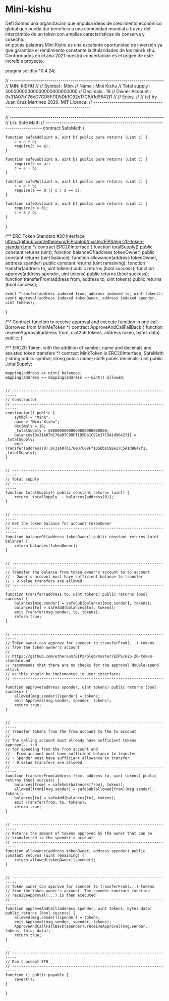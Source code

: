 # Mini-kishu
Defi
Somos una organizacion que impulsa ideas de crecimiento económico global
que pueda dar beneficio a una comunidad mundial a travez del intercambio de un token
con amplias características de conserva y cosecha.  
en pocas palabras Mini Kishu es una excelente oportunidad de inversión ya que garantiza 
el rendimiento constante la titularidades de los mini kishu. 
Conformados en el año 2021 nuestra concertación es el origen de este increíble proyecto. 

pragma solidity ^0.4.24;

// ---------------------------------------------------------------------------- 
// MINI KISHU
//
// Symbol        : Mink
// Name          : Mini Kishu
// Total supply  : 50000000000000000000000000
// Decimals      : 18
// Owner Account : 0x31A07b176eD7C08Ff1D5Db1C92e17C5A1d9642f1
//
// Enjoy.
//
// (c) by Juan Cruz Martinez 2020. MIT Licence.
// ----------------------------------------------------------------------------


// ----------------------------------------------------------------------------
// Lib: Safe Math
// ----------------------------------------------------------------------------
contract SafeMath {

    function safeAdd(uint a, uint b) public pure returns (uint c) {
        c = a + b;
        require(c >= a);
    }

    function safeSub(uint a, uint b) public pure returns (uint c) {
        require(b <= a);
        c = a - b;
    }

    function safeMul(uint a, uint b) public pure returns (uint c) {
        c = a * b;
        require(a == 0 || c / a == b);
    }

    function safeDiv(uint a, uint b) public pure returns (uint c) {
        require(b > 0);
        c = a / b;
    }
}


/**
ERC Token Standard #20 Interface
https://github.com/ethereum/EIPs/blob/master/EIPS/eip-20-token-standard.md
*/
contract ERC20Interface {
    function totalSupply() public constant returns (uint);
    function balanceOf(address tokenOwner) public constant returns (uint balance);
    function allowance(address tokenOwner, address spender) public constant returns (uint remaining);
    function transfer(address to, uint tokens) public returns (bool success);
    function approve(address spender, uint tokens) public returns (bool success);
    function transferFrom(address from, address to, uint tokens) public returns (bool success);

    event Transfer(address indexed from, address indexed to, uint tokens);
    event Approval(address indexed tokenOwner, address indexed spender, uint tokens);
}


/**
Contract function to receive approval and execute function in one call
Borrowed from MiniMeToken
*/
contract ApproveAndCallFallBack {
    function receiveApproval(address from, uint256 tokens, address token, bytes data) public;
}

/**
ERC20 Token, with the addition of symbol, name and decimals and assisted token transfers
*/
contract MinkToken is ERC20Interface, SafeMath {
    string public symbol;
    string public  name;
    uint8 public decimals;
    uint public _totalSupply;

    mapping(address => uint) balances;
    mapping(address => mapping(address => uint)) allowed;


    // ------------------------------------------------------------------------
    // Constructor
    // ------------------------------------------------------------------------
    constructor() public {
        symbol = "Mink";
        name = "Mini Kishu";
        decimals = 18;
        _totalSupply = 50000000000000000000000000;
        balances[0x31A07b176eD7C08Ff1D5Db1C92e17C5A1d9642f1] = _totalSupply;
        emit Transfer(address(0),0x31A07b176eD7C08Ff1D5Db1C92e17C5A1d9642f1, _totalSupply);
    }


    // ------------------------------------------------------------------------
    // Total supply
    // ------------------------------------------------------------------------
    function totalSupply() public constant returns (uint) {
        return _totalSupply  - balances[address(0)];
    }


    // ------------------------------------------------------------------------
    // Get the token balance for account tokenOwner
    // ------------------------------------------------------------------------
    function balanceOf(address tokenOwner) public constant returns (uint balance) {
        return balances[tokenOwner];
    }


    // ------------------------------------------------------------------------
    // Transfer the balance from token owner's account to to account
    // - Owner's account must have sufficient balance to transfer
    // - 0 value transfers are allowed
    // ------------------------------------------------------------------------
    function transfer(address to, uint tokens) public returns (bool success) {
        balances[msg.sender] = safeSub(balances[msg.sender], tokens);
        balances[to] = safeAdd(balances[to], tokens);
        emit Transfer(msg.sender, to, tokens);
        return true;
    }


    // ------------------------------------------------------------------------
    // Token owner can approve for spender to transferFrom(...) tokens
    // from the token owner's account
    //
    // https://github.com/ethereum/EIPs/blob/master/EIPS/eip-20-token-standard.md
    // recommends that there are no checks for the approval double-spend attack
    // as this should be implemented in user interfaces 
    // ------------------------------------------------------------------------
    function approve(address spender, uint tokens) public returns (bool success) {
        allowed[msg.sender][spender] = tokens;
        emit Approval(msg.sender, spender, tokens);
        return true;
    }


    // ------------------------------------------------------------------------
    // Transfer tokens from the from account to the to account
    // 
    // The calling account must already have sufficient tokens approve(...)-d
    // for spending from the from account and
    // - From account must have sufficient balance to transfer
    // - Spender must have sufficient allowance to transfer
    // - 0 value transfers are allowed
    // ------------------------------------------------------------------------
    function transferFrom(address from, address to, uint tokens) public returns (bool success) {
        balances[from] = safeSub(balances[from], tokens);
        allowed[from][msg.sender] = safeSub(allowed[from][msg.sender], tokens);
        balances[to] = safeAdd(balances[to], tokens);
        emit Transfer(from, to, tokens);
        return true;
    }


    // ------------------------------------------------------------------------
    // Returns the amount of tokens approved by the owner that can be
    // transferred to the spender's account
    // ------------------------------------------------------------------------
    function allowance(address tokenOwner, address spender) public constant returns (uint remaining) {
        return allowed[tokenOwner][spender];
    }


    // ------------------------------------------------------------------------
    // Token owner can approve for spender to transferFrom(...) tokens
    // from the token owner's account. The spender contract function
    // receiveApproval(...) is then executed
    // ------------------------------------------------------------------------
    function approveAndCall(address spender, uint tokens, bytes data) public returns (bool success) {
        allowed[msg.sender][spender] = tokens;
        emit Approval(msg.sender, spender, tokens);
        ApproveAndCallFallBack(spender).receiveApproval(msg.sender, tokens, this, data);
        return true;
    }


    // ------------------------------------------------------------------------
    // Don't accept ETH
    // ------------------------------------------------------------------------
    function () public payable {
        revert();
    }
}
